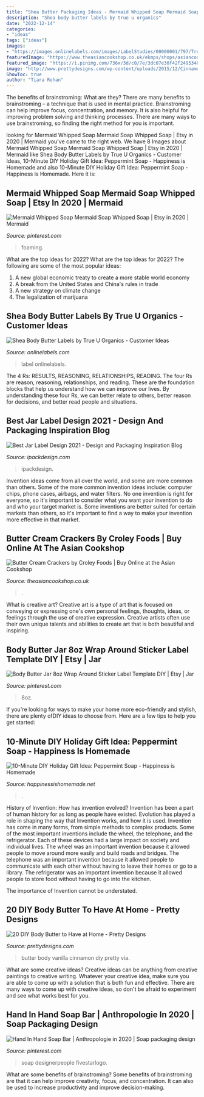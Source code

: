 ```yaml
---
title: "Shea Butter Packaging Ideas - Mermaid Whipped Soap Mermaid Soap Whipped Soap"
description: "Shea body butter labels by true u organics"
date: "2022-12-14"
categories:
- "ideas"
tags: ["ideas"]
images:
- "https://images.onlinelabels.com/images/LabelStudies/00000001/797/True-U-Organics-Shea-Body-Butter-label_detail.jpg"
featuredImage: "https://www.theasiancookshop.co.uk/ekmps/shops/asiancookshop/images/sunflower-butter-cream-crackers-12355-p.jpg"
featured_image: "https://i.pinimg.com/736x/3d/c0/7e/3dc07e30f42f249534807fc5944adc53.jpg"
image: "http://www.prettydesigns.com/wp-content/uploads/2015/12/Cinnamon-Vanilla-Body-Butter.jpg"
ShowToc: true
author: "Tiara Rohan"
---
```



The benefits of brainstroming: What are they?
There are many benefits to brainstroming – a technique that is used in mental practice. Brainstroming can help improve focus, concentration, and memory. It is also helpful for improving problem solving and thinking processes. There are many ways to use brainstroming, so finding the right method for you is important.

	

		
looking for Mermaid Whipped Soap Mermaid Soap Whipped Soap | Etsy in 2020 | Mermaid you've came to the right web. We have 8 Images about Mermaid Whipped Soap Mermaid Soap Whipped Soap | Etsy in 2020 | Mermaid like Shea Body Butter Labels by True U Organics - Customer Ideas, 10-Minute DIY Holiday Gift Idea: Peppermint Soap - Happiness is Homemade and also 10-Minute DIY Holiday Gift Idea: Peppermint Soap - Happiness is Homemade. Here it is:
		
    
## Mermaid Whipped Soap Mermaid Soap Whipped Soap | Etsy In 2020 | Mermaid

<img loading=lazy src="https://i.pinimg.com/736x/a7/69/96/a7699647ece54013d3374dc78cfb90a5.jpg" onerror="this.onerror=null;this.src='https://tse2.mm.bing.net/th?id=OIP.k3YbrWp8Qc4ZiOVGD6fRHAHaJ3&amp;pid=15.1';" alt="Mermaid Whipped Soap Mermaid Soap Whipped Soap | Etsy in 2020 | Mermaid">

_Source: pinterest.com_

>foaming. 

	

What are the top ideas for 2022?
What are the top ideas for 2022? The following are some of the most popular ideas: 
1. A new global economic treaty to create a more stable world economy 
2. A break from the United States and China's rules in trade 
3. A new strategy on climate change 
4. The legalization of marijuana 

    
## Shea Body Butter Labels By True U Organics - Customer Ideas

<img loading=lazy src="https://images.onlinelabels.com/images/LabelStudies/00000001/797/True-U-Organics-Shea-Body-Butter-label_detail.jpg" onerror="this.onerror=null;this.src='https://tse3.mm.bing.net/th?id=OIP.Bfj_oImvmpx5PZl9ekbVHAHaHa&amp;pid=15.1';" alt="Shea Body Butter Labels by True U Organics - Customer Ideas">

_Source: onlinelabels.com_

>label onlinelabels. 

	

The 4 Rs: RESULTS, REASONING, RELATIONSHIPS, READING.
The four Rs are reason, reasoning, relationships, and reading. These are the foundation blocks that help us understand how we can improve our lives. By understanding these four Rs, we can better relate to others, better reason for decisions, and better read people and situations.

    
## Best Jar Label Design 2021 - Design And Packaging Inspiration Blog

<img loading=lazy src="https://www.ipackdesign.com/wp-content/uploads/2020/12/tea-jar-label-design-1-768x461.jpg" onerror="this.onerror=null;this.src='https://tse4.mm.bing.net/th?id=OIP.t9_dPAW3XjjNemUQKd9vgAHaEc&amp;pid=15.1';" alt="Best Jar Label Design 2021 - Design and Packaging Inspiration Blog">

_Source: ipackdesign.com_

>ipackdesign. 

	

Invention ideas come from all over the world, and some are more common than others. Some of the more common invention ideas include: computer chips, phone cases, airbags, and water filters. No one invention is right for everyone, so it's important to consider what you want your invention to do and who your target market is. Some inventions are better suited for certain markets than others, so it's important to find a way to make your invention more effective in that market.

    
## Butter Cream Crackers By Croley Foods | Buy Online At The Asian Cookshop

<img loading=lazy src="https://www.theasiancookshop.co.uk/ekmps/shops/asiancookshop/images/sunflower-butter-cream-crackers-12355-p.jpg" onerror="this.onerror=null;this.src='https://tse2.mm.bing.net/th?id=OIP.0saCG4J7M7fWwO9vTbmHiQHaIA&amp;pid=15.1';" alt="Butter Cream Crackers by Croley Foods | Buy Online at the Asian Cookshop">

_Source: theasiancookshop.co.uk_

>. 

	

What is creative art?
Creative art is a type of art that is focused on conveying or expressing one's own personal feelings, thoughts, ideas, or feelings through the use of creative expression. Creative artists often use their own unique talents and abilities to create art that is both beautiful and inspiring.

    
## Body Butter Jar 8oz Wrap Around Sticker Label Template DIY | Etsy | Jar

<img loading=lazy src="https://i.pinimg.com/736x/b0/fb/fb/b0fbfb22f804706640bf59201f4726e7.jpg" onerror="this.onerror=null;this.src='https://tse3.mm.bing.net/th?id=OIP.xTst0Mp7AUUqO1Cyz3vDugHaE8&amp;pid=15.1';" alt="Body Butter Jar 8oz Wrap Around Sticker Label Template DIY | Etsy | Jar">

_Source: pinterest.com_

>8oz. 

	

If you're looking for ways to make your home more eco-friendly and stylish, there are plenty ofDIY ideas to choose from. Here are a few tips to help you get started: 

    
## 10-Minute DIY Holiday Gift Idea: Peppermint Soap - Happiness Is Homemade

<img loading=lazy src="https://www.happinessishomemade.net/wp-content/uploads/2013/11/Quick-and-Easy-DIY-Peppermint-Soap-Holiday-Gift-Idea1.jpg" onerror="this.onerror=null;this.src='https://tse2.mm.bing.net/th?id=OIP.5mk1cSXFoFI8oDGq53jvEgHaLH&amp;pid=15.1';" alt="10-Minute DIY Holiday Gift Idea: Peppermint Soap - Happiness is Homemade">

_Source: happinessishomemade.net_

>. 

	

History of Invention: How has invention evolved?
Invention has been a part of human history for as long as people have existed. Evolution has played a role in shaping the way that Invention works, and how it is used. Invention has come in many forms, from simple methods to complex products. 
Some of the most important inventions include the wheel, the telephone, and the refrigerator. Each of these devices had a large impact on society and individual lives. The wheel was an important invention because it allowed people to move around more easily and build roads and bridges. The telephone was an important invention because it allowed people to communicate with each other without having to leave their homes or go to a library. The refrigerator was an important invention because it allowed people to store food without having to go into the kitchen. 

The importance of Invention cannot be understated.

    
## 20 DIY Body Butter To Have At Home - Pretty Designs

<img loading=lazy src="http://www.prettydesigns.com/wp-content/uploads/2015/12/Cinnamon-Vanilla-Body-Butter.jpg" onerror="this.onerror=null;this.src='https://tse2.mm.bing.net/th?id=OIP.l1W7-xqNsrb6_TPWfa0-WAHaJS&amp;pid=15.1';" alt="20 DIY Body Butter to Have at Home - Pretty Designs">

_Source: prettydesigns.com_

>butter body vanilla cinnamon diy pretty via. 

	

What are some creative ideas?
Creative ideas can be anything from creative paintings to creative writing. Whatever your creative idea, make sure you are able to come up with a solution that is both fun and effective. There are many ways to come up with creative ideas, so don't be afraid to experiment and see what works best for you.

    
## Hand In Hand Soap Bar | Anthropologie In 2020 | Soap Packaging Design

<img loading=lazy src="https://i.pinimg.com/736x/3d/c0/7e/3dc07e30f42f249534807fc5944adc53.jpg" onerror="this.onerror=null;this.src='https://tse3.mm.bing.net/th?id=OIP.KHMzybayz5vmwRQazbJeoQHaLH&amp;pid=15.1';" alt="Hand In Hand Soap Bar | Anthropologie in 2020 | Soap packaging design">

_Source: pinterest.com_

>soap designerpeople fivestarlogo. 

	

What are some benefits of brainstroming?
Some benefits of brainstroming are that it can help improve creativity, focus, and concentration. It can also be used to increase productivity and improve decision-making.


